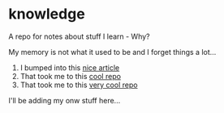 # knowledge
A repo for notes about stuff I learn - Why?

My memory is not what it used to be and I forget things a lot…
1. I bumped into this [nice article](https://dev.to/aurelio/how-i-remember-everything-i-learn-19mi)
2. That took me to this [cool repo](https://github.com/nobitagit/knowledge)
3. That took me to this [very cool repo](https://github.com/RichardLitt/meta-knowledge)

I'll be adding my onw stuff here...